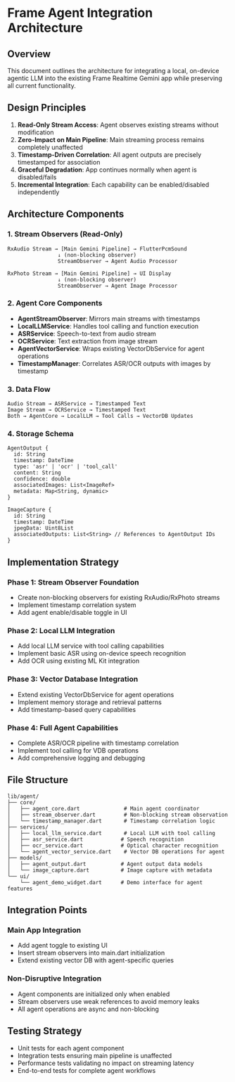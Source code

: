 # Frame Agent Integration Architecture

## Overview
This document outlines the architecture for integrating a local, on-device agentic LLM into the existing Frame Realtime Gemini app while preserving all current functionality.

## Design Principles
1. **Read-Only Stream Access**: Agent observes existing streams without modification
2. **Zero-Impact on Main Pipeline**: Main streaming process remains completely unaffected
3. **Timestamp-Driven Correlation**: All agent outputs are precisely timestamped for association
4. **Graceful Degradation**: App continues normally when agent is disabled/fails
5. **Incremental Integration**: Each capability can be enabled/disabled independently

## Architecture Components

### 1. Stream Observers (Read-Only)
```
RxAudio Stream → [Main Gemini Pipeline] → FlutterPcmSound
                ↓ (non-blocking observer)
                StreamObserver → Agent Audio Processor

RxPhoto Stream → [Main Gemini Pipeline] → UI Display  
                ↓ (non-blocking observer)
                StreamObserver → Agent Image Processor
```

### 2. Agent Core Components
- **AgentStreamObserver**: Mirrors main streams with timestamps
- **LocalLLMService**: Handles tool calling and function execution
- **ASRService**: Speech-to-text from audio stream
- **OCRService**: Text extraction from image stream
- **AgentVectorService**: Wraps existing VectorDbService for agent operations
- **TimestampManager**: Correlates ASR/OCR outputs with images by timestamp

### 3. Data Flow
```
Audio Stream → ASRService → Timestamped Text
Image Stream → OCRService → Timestamped Text
Both → AgentCore → LocalLLM → Tool Calls → VectorDB Updates
```

### 4. Storage Schema
```
AgentOutput {
  id: String
  timestamp: DateTime
  type: 'asr' | 'ocr' | 'tool_call'
  content: String
  confidence: double
  associatedImages: List<ImageRef>
  metadata: Map<String, dynamic>
}

ImageCapture {
  id: String
  timestamp: DateTime
  jpegData: Uint8List
  associatedOutputs: List<String> // References to AgentOutput IDs
}
```

## Implementation Strategy

### Phase 1: Stream Observer Foundation
- Create non-blocking observers for existing RxAudio/RxPhoto streams
- Implement timestamp correlation system
- Add agent enable/disable toggle in UI

### Phase 2: Local LLM Integration
- Add local LLM service with tool calling capabilities
- Implement basic ASR using on-device speech recognition
- Add OCR using existing ML Kit integration

### Phase 3: Vector Database Integration
- Extend existing VectorDbService for agent operations
- Implement memory storage and retrieval patterns
- Add timestamp-based query capabilities

### Phase 4: Full Agent Capabilities
- Complete ASR/OCR pipeline with timestamp correlation
- Implement tool calling for VDB operations
- Add comprehensive logging and debugging

## File Structure
```
lib/agent/
├── core/
│   ├── agent_core.dart              # Main agent coordinator
│   ├── stream_observer.dart         # Non-blocking stream observation
│   └── timestamp_manager.dart       # Timestamp correlation logic
├── services/
│   ├── local_llm_service.dart       # Local LLM with tool calling
│   ├── asr_service.dart            # Speech recognition
│   ├── ocr_service.dart            # Optical character recognition
│   └── agent_vector_service.dart    # Vector DB operations for agent
├── models/
│   ├── agent_output.dart           # Agent output data models
│   └── image_capture.dart          # Image capture with metadata
└── ui/
    └── agent_demo_widget.dart      # Demo interface for agent features
```

## Integration Points

### Main App Integration
- Add agent toggle to existing UI
- Insert stream observers into main.dart initialization
- Extend existing vector DB with agent-specific queries

### Non-Disruptive Integration
- Agent components are initialized only when enabled
- Stream observers use weak references to avoid memory leaks  
- All agent operations are async and non-blocking

## Testing Strategy
- Unit tests for each agent component
- Integration tests ensuring main pipeline is unaffected
- Performance tests validating no impact on streaming latency
- End-to-end tests for complete agent workflows